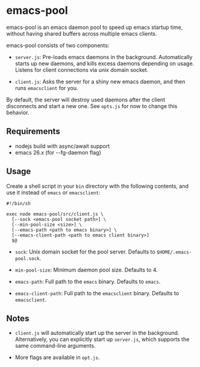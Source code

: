 # emacs-pool

emacs-pool is an emacs daemon pool to speed up emacs startup time, without having shared buffers across multiple emacs clients.

emacs-pool consists of two components:

- `server.js`: Pre-loads emacs daemons in the background. Automatically starts up new daemons, and kills excess daemons depending on usage. Listens for client connections via unix domain socket.

- `client.js`: Asks the server for a shiny new emacs daemon, and then runs `emacsclient` for you.

By default, the server will destroy used daemons after the client disconnects and start a new one. See `opts.js` for now to change this behavior.

## Requirements

- nodejs build with async/await support
- emacs 26.x (for --fg-daemon flag)

## Usage

Create a shell script in your `bin` directory with the following contents, and use it instead of `emacs` or `emacsclient`:

```
#!/bin/sh

exec node emacs-pool/src/client.js \
  [--sock <emacs-pool socket path>] \
  [--min-pool-size <size>] \
  [--emacs-path <path to emacs binary>] \
  [--emacs-client-path <path to emacs client binary>]
  $@
```

- `sock`: Unix domain socket for the pool server. Defaults to `$HOME/.emacs-pool.sock`.

- `min-pool-size`: Minimum daemon pool size. Defaults to 4.

- `emacs-path`: Full path to the `emacs` binary. Defaults to `emacs`.

- `emacs-client-path`: Full path to the `emacsclient` binary. Defaults to `emacsclient`.

## Notes

- `client.js` will automatically start up the server in the background. Alternatively, you can explicitly start up `server.js`, which supports the same command-line arguments.

- More flags are available in `opt.js`.


